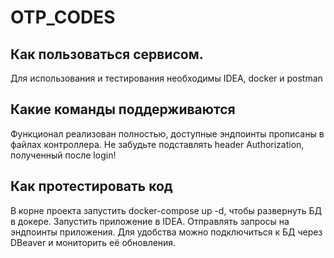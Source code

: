 # OTP_CODES

## Как пользоваться сервисом.
Для использования и тестирования необходимы IDEA, docker и postman 
## Какие команды поддерживаются
Функционал реализован полностью, доступные эндпоинты прописаны в файлах контроллера.
Не забудьте подставлять header Authorization, полученный после login!

## Как протестировать код
В корне проекта запустить docker-compose up -d, чтобы развернуть БД в докере. Запустить приложение в IDEA. Отправлять запросы на эндпоинты приложения. Для удобства можно подключиться к БД через DBeaver и мониторить её обновления.
